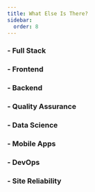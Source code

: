 ```yaml
---
title: What Else Is There?
sidebar:
  order: 8
---
```


### - Full Stack

### - Frontend

### - Backend

### - Quality Assurance

### - Data Science

### - Mobile Apps

### - DevOps

### - Site Reliability
